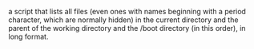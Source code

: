 a script that lists all files (even ones with names beginning with a period character, which are normally hidden) in the current directory and the parent of the working directory and the /boot directory (in this order), in long format.
